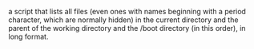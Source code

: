 a script that lists all files (even ones with names beginning with a period character, which are normally hidden) in the current directory and the parent of the working directory and the /boot directory (in this order), in long format.
